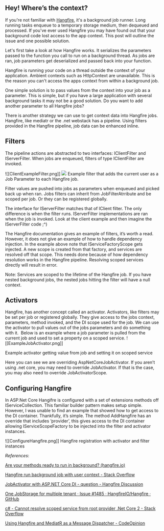 
## Hey! Where’s the context?

If you're not familiar with [Hangfire](https://www.hangfire.io/), it's a background job runner. Long running tasks enqueue to a temporary storage medium, then dequeued and processed. If you've ever used Hangfire you may have found out that your background code lost access to the app context. This post will outline the issue and one possible solution.

Let's first take a look at how Hangfire works. It serializes the parameters passed to the function you call to run on a background thread. As jobs are ran, job parameters get deserialized and passed back into your function.

Hangfire is running your code on a thread outside the context of your application. Ambient contexts such as HttpContext are unavailable. This is the reason you can't access the apps context from within a background job.

One simple solution is to pass values from the context into your job as a parameter. This is simple, but if you have a large application with several background tasks it may not be a good solution. Do you want to add another parameter to all Hangfire jobs?

There is another strategy we can use to get context data into Hangfire jobs. Hangfire, like mediatr or the .net webstack has a pipeline. Using filters provided in the Hangfire pipeline, job data can be enhanced inline.

## Filters

The pipeline actions are abstracted to two interfaces: IClientFilter and IServerFilter. When jobs are enqueued, filters of type IClientFilter are invoked.

![[ClientExampleFilter.png]]
![](file:///C:/Users/DW/AppData/Local/Temp/msohtmlclip1/01/clip_image002.png)
Example filter that adds the current user as a Job Parameter to each Hangfire job.

Filter values are pushed into jobs as parameters when enqueued and picked back up when ran. Jobs filters can inherit from JobFilterAtrribute and be scoped per job. Or they can be registered globally.

The interface for IServerFilter matches that of IClient filter. The only difference is when the filter runs. IServerFilter implementations are ran when the job is invoked. Look at the client example and then imagine the IServerFilter code ;^)

The Hangfire documentation gives an example of filters, it’s worth a read. However, it does not give an example of how to handle dependency injection. In the example above note that IServiceFactoryScope gets injected. A new scope is created from that factory, and services are resolved off that scope. This needs done because of how dependency resolution works in the Hangfire pipeline. Resolving scoped services directly will result in error.

 Note: Services are scoped to the lifetime of the Hangfire job. If you have nested background jobs, the nested jobs hitting the filter will have a null context.


## Activators

Hangfire, has another concept called an activator. Activators, like filters may be set per job or registered globally. They give access to the jobs context, parameters, method invoked, and the DI scope used for the job. We can use the activator to pull values out of the jobs parameters and do something with it.  Below is an example where a job parameter is pulled from the current job and used to set a property on a scoped service.
![[ExampleJobActivator.png]]

Example activator getting value from job and setting it on scoped service

Here you can see we are overriding AspNetCoreJobActivator. If you aren’t using .net core, you may need to override JobActivator. If that is the case, you may also need to override JobActivatorScope.

## Configuring Hangfire

In ASP.Net Core Hangifre is configured with a set of extensions methods off IServiceCollection. This familiar builder pattern makes setup simple. However, I was unable to find an example that showed how to get access to the DI container. Thankfully, it’s simple. The method AddHangfire has an override that includes ‘provider’, this gives access to the DI container allowing IServiceScopeFactory to be injected into the filter and activator instances.

![[ConfigureHangfire.png]]
Hangfire registration with activator and filter instances

*References*:

[Are your methods ready to run in background? (hangfire.io)](https://www.hangfire.io/blog/2014/05/10/are-your-methods-ready-to-run-in-background.html)

[Hangfire run background job with user context - Stack Overflow](https://stackoverflow.com/questions/58101626/hangfire-run-background-job-with-user-context)

[JobActivator with ASP.NET Core DI - question - Hangfire Discussion](https://discuss.hangfire.io/t/jobactivator-with-asp-net-core-di/8024/2)

[One JobStorage for multiple tenant · Issue #1485 · HangfireIO/Hangfire · GitHub](https://github.com/HangfireIO/Hangfire/issues/1485#:~:text=Filters%20in%20Hangfire%20are%20singletons%20by%20nature%2C%20so,the%20following%20snippet%20%28I%20haven%27t%20tested%20it%20myself%29%3A)

[c# - Cannot resolve scoped service from root provider .Net Core 2 - Stack Overflow](https://stackoverflow.com/questions/48590579/cannot-resolve-scoped-service-from-root-provider-net-core-2)

[Using Hangfire and MediatR as a Message Dispatcher - CodeOpinion](https://codeopinion.com/using-hangfire-and-mediatr-as-a-message-dispatcher/)